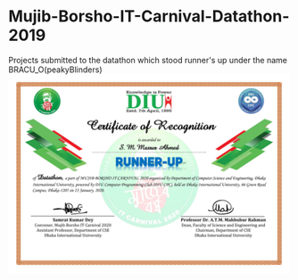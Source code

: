 # Mujib-Borsho-IT-Carnival-Datathon-2019
Projects submitted to the datathon which stood runner's up under the name BRACU_O(peakyBlinders)
![](https://github.com/masrur-ahmed/Mujib-Borsho-IT-Carnival-Datathon-2019/blob/master/S.%20M.%20Masrur%20Ahmed-1.jpg?raw=true)
